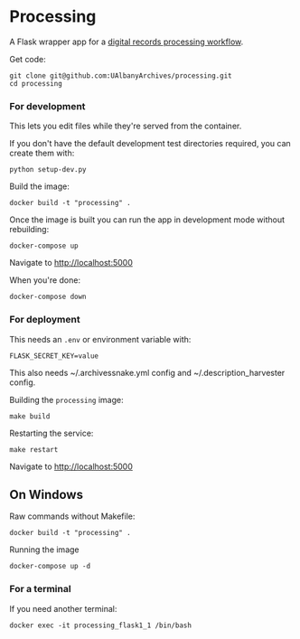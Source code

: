 # Processing

A Flask wrapper app for a [digital records processing workflow](https://github.com/UAlbanyArchives/ingest-processing-workflow).

Get code:
```
git clone git@github.com:UAlbanyArchives/processing.git
cd processing
```

### For development
This lets you edit files while they're served from the container.

If you don't have the default development test directories required, you can create them with:
```
python setup-dev.py
```

Build the image:
```
docker build -t "processing" .
```

Once the image is built you can run the app in development mode without rebuilding:
```
docker-compose up
```

Navigate to [http://localhost:5000](http://localhost:5000)

When you're done:
```
docker-compose down
```

### For deployment

This needs an `.env` or environment variable with:
```
FLASK_SECRET_KEY=value
```
This also needs ~/.archivessnake.yml config and ~/.description_harvester config.

Building the `processing` image:
```
make build
```

Restarting the service:
```
make restart
```

Navigate to [http://localhost:5000](http://localhost:5000)

## On Windows
Raw commands without Makefile:
```
docker build -t "processing" .
```
Running the image
```
docker-compose up -d
```

### For a terminal

If you need another terminal:
```
docker exec -it processing_flask1_1 /bin/bash
```